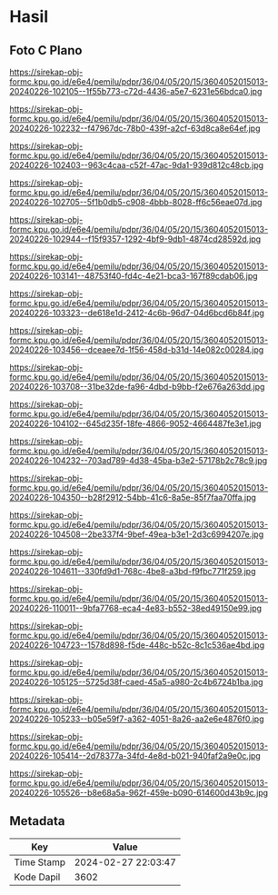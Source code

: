 # Hasil

## Foto C Plano

https://sirekap-obj-formc.kpu.go.id/e6e4/pemilu/pdpr/36/04/05/20/15/3604052015013-20240226-102105--1f55b773-c72d-4436-a5e7-6231e56bdca0.jpg

https://sirekap-obj-formc.kpu.go.id/e6e4/pemilu/pdpr/36/04/05/20/15/3604052015013-20240226-102232--f47967dc-78b0-439f-a2cf-63d8ca8e64ef.jpg

https://sirekap-obj-formc.kpu.go.id/e6e4/pemilu/pdpr/36/04/05/20/15/3604052015013-20240226-102403--963c4caa-c52f-47ac-9da1-939d812c48cb.jpg

https://sirekap-obj-formc.kpu.go.id/e6e4/pemilu/pdpr/36/04/05/20/15/3604052015013-20240226-102705--5f1b0db5-c908-4bbb-8028-ff6c56eae07d.jpg

https://sirekap-obj-formc.kpu.go.id/e6e4/pemilu/pdpr/36/04/05/20/15/3604052015013-20240226-102944--f15f9357-1292-4bf9-9db1-4874cd28592d.jpg

https://sirekap-obj-formc.kpu.go.id/e6e4/pemilu/pdpr/36/04/05/20/15/3604052015013-20240226-103141--48753f40-fd4c-4e21-bca3-167f89cdab06.jpg

https://sirekap-obj-formc.kpu.go.id/e6e4/pemilu/pdpr/36/04/05/20/15/3604052015013-20240226-103323--de618e1d-2412-4c6b-96d7-04d6bcd6b84f.jpg

https://sirekap-obj-formc.kpu.go.id/e6e4/pemilu/pdpr/36/04/05/20/15/3604052015013-20240226-103456--dceaee7d-1f56-458d-b31d-14e082c00284.jpg

https://sirekap-obj-formc.kpu.go.id/e6e4/pemilu/pdpr/36/04/05/20/15/3604052015013-20240226-103708--31be32de-fa96-4dbd-b9bb-f2e676a263dd.jpg

https://sirekap-obj-formc.kpu.go.id/e6e4/pemilu/pdpr/36/04/05/20/15/3604052015013-20240226-104102--645d235f-18fe-4866-9052-4664487fe3e1.jpg

https://sirekap-obj-formc.kpu.go.id/e6e4/pemilu/pdpr/36/04/05/20/15/3604052015013-20240226-104232--703ad789-4d38-45ba-b3e2-57178b2c78c9.jpg

https://sirekap-obj-formc.kpu.go.id/e6e4/pemilu/pdpr/36/04/05/20/15/3604052015013-20240226-104350--b28f2912-54bb-41c6-8a5e-85f7faa70ffa.jpg

https://sirekap-obj-formc.kpu.go.id/e6e4/pemilu/pdpr/36/04/05/20/15/3604052015013-20240226-104508--2be337f4-9bef-49ea-b3e1-2d3c6994207e.jpg

https://sirekap-obj-formc.kpu.go.id/e6e4/pemilu/pdpr/36/04/05/20/15/3604052015013-20240226-104611--330fd9d1-768c-4be8-a3bd-f9fbc771f259.jpg

https://sirekap-obj-formc.kpu.go.id/e6e4/pemilu/pdpr/36/04/05/20/15/3604052015013-20240226-110011--9bfa7768-eca4-4e83-b552-38ed49150e99.jpg

https://sirekap-obj-formc.kpu.go.id/e6e4/pemilu/pdpr/36/04/05/20/15/3604052015013-20240226-104723--1578d898-f5de-448c-b52c-8c1c536ae4bd.jpg

https://sirekap-obj-formc.kpu.go.id/e6e4/pemilu/pdpr/36/04/05/20/15/3604052015013-20240226-105125--5725d38f-caed-45a5-a980-2c4b6724b1ba.jpg

https://sirekap-obj-formc.kpu.go.id/e6e4/pemilu/pdpr/36/04/05/20/15/3604052015013-20240226-105233--b05e59f7-a362-4051-8a26-aa2e6e4876f0.jpg

https://sirekap-obj-formc.kpu.go.id/e6e4/pemilu/pdpr/36/04/05/20/15/3604052015013-20240226-105414--2d78377a-34fd-4e8d-b021-940faf2a9e0c.jpg

https://sirekap-obj-formc.kpu.go.id/e6e4/pemilu/pdpr/36/04/05/20/15/3604052015013-20240226-105526--b8e68a5a-962f-459e-b090-614600d43b9c.jpg


## Metadata

| Key        | Value               |
| ---------- | ------------------- |
| Time Stamp | 2024-02-27 22:03:47 |
| Kode Dapil | 3602                |



